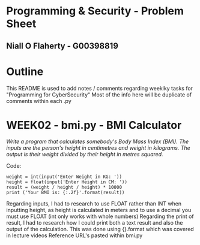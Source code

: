 # Programming & Security - Problem Sheet
## Niall O Flaherty - G00398819

# Outline
This README is used to add notes / comments regarding weeklky tasks for "Programming for CyberSecurity"
Most of the info here will be duplicate of comments within each .py

# WEEK02 - bmi.py - BMI Calculator
*Write a program that calculates somebody's Body Mass Index (BMI). The inputs are the person's height in centimetres and weight in kilograms. The output  is their weight divided by their height in metres squared.*

Code:
```
weight = int(input('Enter Weight in KG: '))
height = float(input('Enter Height in CM: '))
result = (weight / height / height) * 10000
print ('Your BMI is: {:.2f}'.format(result))
```

Regarding inputs, I had to research to use FLOAT rather than INT when inputting height, as height is calculated in meters and to use a decimal you must use FLOAT
(int only works with whole numbers)
Regarding the print of result, I had to research how I could print both a text result and also the output of the calculation.
This was done using {}.format which was covered in lecture videos
Reference URL's pasted within bmi.py
